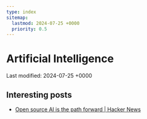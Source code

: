 ```yaml
---
type: index
sitemap:
  lastmod: 2024-07-25 +0000
  priority: 0.5
---
```


# Artificial Intelligence

Last modified: 2024-07-25 +0000

## Interesting posts

- [Open source AI is the path forward \| Hacker News](https://news.ycombinator.com/item?id=41046773)
